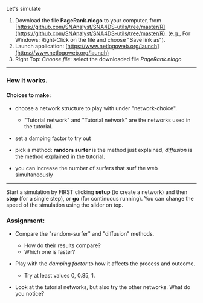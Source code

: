 
Let's simulate 

1. Download the file __PageRank.nlogo__ to your computer, from 
[https://github.com/SNAnalyst/SNA4DS-utils/tree/master/R](https://github.com/SNAnalyst/SNA4DS-utils/tree/master/R). (e.g., For Windows: Right-Click on the file and choose "Save link as").
1. Launch application: [https://www.netlogoweb.org/launch](https://www.netlogoweb.org/launch)
1. Right Top: _Choose file_: select the downloaded file _PageRank.nlogo_

---
### How it works.

#### Choices to make:
- choose a network structure to play with under "network-choice".
  + "Tutorial network" and "Tutorial network" are the networks used in the tutorial. 

- set a damping factor to try out

- pick a method: __random surfer__ is the method just explained, _diffusion_ is the method explained in the tutorial.

- you can increase the number of surfers that surf the web simultaneously

---

Start a simulation by FIRST clicking __setup__ (to create a network) and then __step__ (for a single step), or __go__ (for continuous running).
You can change the speed of the simulation using the slider on top.

### Assignment:

- Compare the "random-surfer" and "diffusion" methods.
  + How do their results compare?
  + Which one is faster?
 
- Play with the _damping factor_ to how it affects the process and outcome. 
  + Try at least values 0, 0.85, 1.

- Look at the tutorial networks, but also try the other networks. What do you notice?
